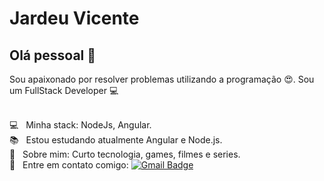 
# Jardeu Vicente

## Olá pessoal 👋
Sou apaixonado por resolver problemas utilizando a programação :heart_eyes:.
Sou um FullStack Developer :computer:

 <br/> :computer: &nbsp; Minha stack: NodeJs, Angular.
 <br/> :books: &nbsp; Estou estudando atualmente Angular e Node.js.
 <br/> 💬  &nbsp; Sobre mim: Curto tecnologia, games, filmes e series.
 <br/> :email: &nbsp; Entre em contato comigo: 
[![Gmail Badge](https://img.shields.io/badge/-vicentejardeu@gmail.com-c14438?style=flat-square&logo=Gmail&logoColor=white&link=mailto:vicentejardeu@gmail.com)](mailto:vicentejardeu@gmail.com)

